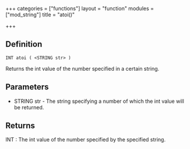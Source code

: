 +++
categories = ["functions"]
layout = "function"
modules = ["mod_string"]
title = "atoi()"

+++

## Definition

    INT atoi ( <STRING str> )

Returns the int value of the number specified in a certain string.

## Parameters

- STRING str - The string specifying a number of which the int value will be returned.

## Returns

INT : The int value of the number specified by the specified string.
